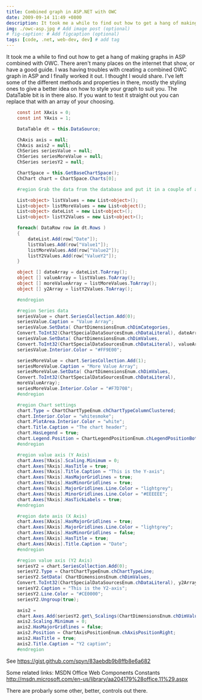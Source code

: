 ```yaml
---
title: Combined graph in ASP.NET with OWC
date: 2009-09-14 11:49 +0800
description: It took me a while to find out how to get a hang of making graphs in ASP.NET combined with OWC # Add post description (optional)
img: ./owc-asp.jpg # Add image post (optional)
# fig-caption: # Add figcaption (optional)
tags: [code, .net, web-dev, dev] # add tag
---
```


It took me a while to find out how to get a hang of making graphs in
ASP combined with OWC. There aren't many places on the internet that
show, or have a good guide. I was having troubles with creating a
combined OWC graph in ASP and I finally worked it out. I thought I
would share. I've left some of the different methods and properties in
there, mostly the styling ones to give a better idea on how to style
your graph to suit you. The DataTable bit is in there also. If you want
to test it straight out you can replace that with an array of your
choosing. 

``` csharp
    const int XAxis = 0;
    const int YAxis = 1;

    DataTable dt = this.DataSource;

    ChAxis axis = null;
    ChAxis axis2 = null;
    ChSeries seriesValue = null;
    ChSeries seriesMoreValue = null;
    ChSeries seriesY2 = null;

    ChartSpace = this.GetBaseChartSpace();
    ChChart chart = ChartSpace.Charts[0];

    #region Grab the data from the database and put it in a couple of arrays

    List<object> listValues = new List<object>();
    List<object> listMoreValues = new List<object();
    List<object> dateList = new List<object>();
    List<object> listY2Values = new List<object>();

    foreach( DataRow row in dt.Rows )
    {
        dateList.Add(row["Date"]);
        listValues.Add(row["Value1"]);
        listMoreValues.Add(row["Value2"]);
        listY2Values.Add(row["ValueY2"]);
    }

    object [] dateArray = dateList.ToArray();
    object [] valueArray = listValues.ToArray();
    object [] moreValueArray = listMoreValues.ToArray();
    object [] y2Array = listY2Values.ToArray();

    #endregion

    #region Series data
    seriesValue = chart.SeriesCollection.Add(0);
    seriesValue.Caption = "Value Array";
    seriesValue.SetData( ChartDimensionsEnum.chDimCategories,
    Convert.ToInt32(ChartSpecialDataSourcesEnum.chDataLiteral), dateArray);
    seriesValue.SetData( ChartDimensionsEnum.chDimValues,
    Convert.ToInt32(ChartSpecialDataSourcesEnum.chDataLiteral), valueArray);
    seriesValue.Interior.Color = "#FF9E00";

    seriesMoreValue = chart.SeriesCollection.Add(1);
    seriesMoreValue.Caption = "More Value Array";
    seriesMoreValue.SetData( ChartDimensionsEnum.chDimValues,
    Convert.ToInt32(ChartSpecialDataSourcesEnum.chDataLiteral),
    moreValueArray);
    seriesMoreValue.Interior.Color = "#F7D708";
    #endregion

    #region Chart settings
    chart.Type = ChartChartTypeEnum.chChartTypeColumnClustered;
    chart.Interior.Color = "whitesmoke";
    chart.PlotArea.Interior.Color = "white";
    chart.Title.Caption = "The chart header";
    chart.HasLegend = true;
    chart.Legend.Position = ChartLegendPositionEnum.chLegendPositionBottom;
    #endregion

    #region value axis (Y Axis)
    chart.Axes[YAxis].Scaling.Minimum = 0;
    chart.Axes[YAxis].HasTitle = true;
    chart.Axes[YAxis].Title.Caption = "This is the Y-axis";
    chart.Axes[YAxis].HasMajorGridlines = true;
    chart.Axes[YAxis].HasMinorGridlines = true;
    chart.Axes[YAxis].MajorGridlines.Line.Color = "lightgrey";
    chart.Axes[YAxis].MinorGridlines.Line.Color = "#EEEEEE";
    chart.Axes[YAxis].HasTickLabels = true;
    #endregion

    #region date axis (X Axis)
    chart.Axes[XAxis].HasMajorGridlines = true;
    chart.Axes[XAxis].MajorGridlines.Line.Color = "lightgrey";
    chart.Axes[XAxis].HasMinorGridlines = false;
    chart.Axes[XAxis].HasTitle = true;
    chart.Axes[XAxis].Title.Caption = "Date";
    #endregion

    #region value axis (Y2 Axis)
    seriesY2 = chart.SeriesCollection.Add(0);
    seriesY2.Type = ChartChartTypeEnum.chChartTypeLine;
    seriesY2.SetData( ChartDimensionsEnum.chDimValues,
    Convert.ToInt32(ChartSpecialDataSourcesEnum.chDataLiteral), y2Array );
    seriesY2.Caption = "This is the Y2-axis";
    seriesY2.Line.Color = "#CE0000";
    seriesY2.Ungroup(true);

    axis2 =
    chart.Axes.Add(seriesY2.get\_Scalings(ChartDimensionsEnum.chDimValues));
    axis2.Scaling.Minimum = 0;
    axis2.HasMajorGridlines = false;
    axis2.Position = ChartAxisPositionEnum.chAxisPositionRight;
    axis2.HasTitle = true;
    axis2.Title.Caption = "Y2 caption";
    #endregion
```

See https://gist.github.com/spyn/83aebdb9b8ffb8e6a682

Some related links: MSDN Office Web Components Constants <http://msdn.microsoft.com/en-us/library/aa204179%28office.11%29.aspx>

There are probarly some other, better, controls out there.